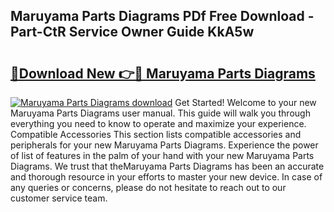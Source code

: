 ## Maruyama Parts Diagrams PDf Free Download - Part-CtR Service Owner Guide KkA5w

# <h2><a href="http://dfsfvb.blite.top/?on=Maruyama+Parts+Diagrams">🔗Download New 👉🔴 Maruyama Parts Diagrams</a></h2>

[![Maruyama Parts Diagrams download](https://i.imgur.com/lujVjoI.png)](http://dfsfvb.blite.top/?on=Maruyama+Parts+Diagrams)
Get Started! Welcome to your new Maruyama Parts Diagrams user manual. This guide will walk you through everything you need to know to operate and maximize your experience. Compatible Accessories This section lists compatible accessories and peripherals for your new Maruyama Parts Diagrams. Experience the power of list of features in the palm of your hand with your new Maruyama Parts Diagrams. We trust that theMaruyama Parts Diagrams has been an accurate and thorough resource in your efforts to master your new device. In case of any queries or concerns, please do not hesitate to reach out to our customer service team.
